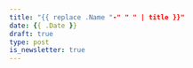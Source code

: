 ```yaml
---
title: "{{ replace .Name "-" " " | title }}"
date: {{ .Date }}
draft: true
type: post
is_newsletter: true
---
```

